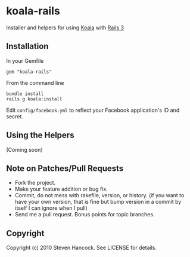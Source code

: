 koala-rails
===========

Installer and helpers for using [Koala](http://github.com/arsduo/koala) with [Rails 3](http://github.com/rails/rails)

Installation
------------

In your Gemfile

    gem "koala-rails"

From the command line

    bundle install
    rails g koala:install

Edit `config/facebook.yml` to reflect your Facebook application's ID and secret.

Using the Helpers
-----------------

(Coming soon)

Note on Patches/Pull Requests
-----------------------------

* Fork the project.
* Make your feature addition or bug fix.
* Commit, do not mess with rakefile, version, or history.
  (if you want to have your own version, that is fine but bump version in a commit by itself I can ignore when I pull)
* Send me a pull request. Bonus points for topic branches.

Copyright
---------

Copyright (c) 2010 Steven Hancock. See LICENSE for details.